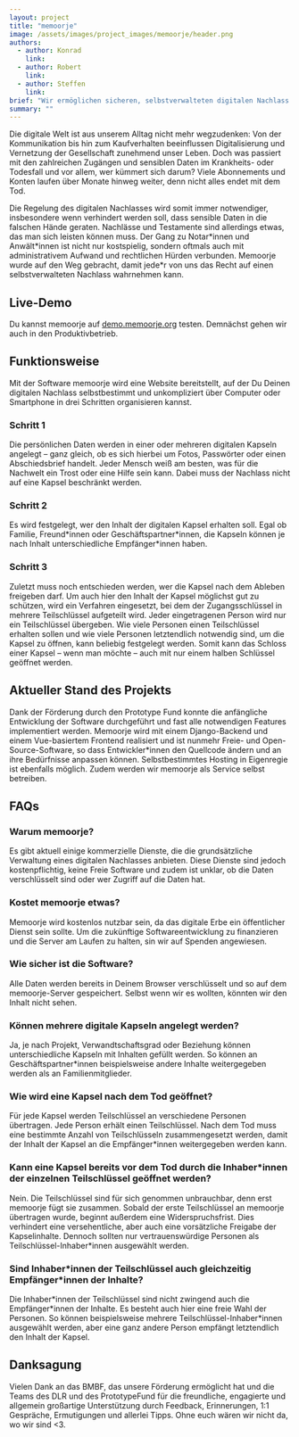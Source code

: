 ```yaml
---
layout: project
title: "memoorje"
image: /assets/images/project_images/memoorje/header.png
authors:
  - author: Konrad
    link:
  - author: Robert
    link:
  - author: Steffen
    link:
brief: "Wir ermöglichen sicheren, selbstverwalteten digitalen Nachlass für alle."
summary: ""
---
```


Die digitale Welt ist aus unserem Alltag nicht mehr wegzudenken: Von der Kommunikation bis hin zum Kaufverhalten beeinflussen Digitalisierung und Vernetzung der Gesellschaft zunehmend unser Leben. Doch was passiert mit den zahlreichen Zugängen und sensiblen Daten im Krankheits- oder Todesfall und vor allem, wer kümmert sich darum? Viele Abonnements und Konten laufen über Monate hinweg weiter, denn nicht alles endet mit dem Tod.

Die Regelung des digitalen Nachlasses wird somit immer notwendiger, insbesondere wenn verhindert werden soll, dass sensible Daten in die falschen Hände geraten. Nachlässe und Testamente sind allerdings etwas, das man sich leisten können muss. Der Gang zu Notar\*innen und Anwält\*innen ist nicht nur kostspielig, sondern oftmals auch mit administrativem Aufwand und rechtlichen Hürden verbunden. Memoorje wurde auf den Weg gebracht, damit jede\*r von uns das Recht auf einen selbstverwalteten Nachlass wahrnehmen kann.

## Live-Demo

Du kannst memoorje auf [demo.memoorje.org](https://demo.memoorje.org/) testen. Demnächst gehen wir auch in den Produktivbetrieb.

## Funktionsweise

Mit der Software memoorje wird eine Website bereitstellt, auf der Du Deinen digitalen Nachlass selbstbestimmt und unkompliziert über Computer oder Smartphone in drei Schritten organisieren kannst.

### Schritt 1 

Die persönlichen Daten werden in einer oder mehreren digitalen Kapseln angelegt – ganz gleich, ob es sich hierbei um Fotos, Passwörter oder einen Abschiedsbrief handelt. Jeder Mensch weiß am besten, was für die Nachwelt ein Trost oder eine Hilfe sein kann. Dabei muss der Nachlass nicht auf eine Kapsel beschränkt werden.

### Schritt 2 

Es wird festgelegt, wer den Inhalt der digitalen Kapsel erhalten soll. Egal ob Familie, Freund\*innen oder Geschäftspartner\*innen, die Kapseln können je nach Inhalt unterschiedliche Empfänger\*innen haben.

### Schritt 3 

Zuletzt muss noch entschieden werden, wer die Kapsel nach dem Ableben freigeben darf. Um auch hier den Inhalt der Kapsel möglichst gut zu schützen, wird ein Verfahren eingesetzt, bei dem der Zugangsschlüssel in mehrere Teilschlüssel aufgeteilt wird. Jeder eingetragenen Person wird nur ein Teilschlüssel übergeben. Wie viele Personen einen Teilschlüssel erhalten sollen und wie viele Personen letztendlich notwendig sind, um die Kapsel zu öffnen, kann beliebig festgelegt werden. Somit kann das Schloss einer Kapsel – wenn man möchte – auch mit nur einem halben Schlüssel geöffnet werden.

## Aktueller Stand des Projekts

Dank der Förderung durch den Prototype Fund konnte die anfängliche Entwicklung der Software durchgeführt und fast alle notwendigen Features implementiert werden. Memoorje wird mit einem Django-Backend und einem Vue-basiertem Frontend realisiert und ist nunmehr Freie- und Open-Source-Software, so dass Entwickler\*innen den Quellcode ändern und an ihre Bedürfnisse anpassen können. Selbstbestimmtes Hosting in Eigenregie ist ebenfalls möglich. Zudem werden wir memoorje als Service selbst betreiben.

## FAQs

### Warum memoorje? 

Es gibt aktuell einige kommerzielle Dienste, die die grundsätzliche Verwaltung eines digitalen Nachlasses anbieten. Diese Dienste sind jedoch kostenpflichtig, keine Freie Software und zudem ist unklar, ob die Daten verschlüsselt sind oder wer Zugriff auf die Daten hat.

### Kostet memoorje etwas? 

Memoorje wird kostenlos nutzbar sein, da das digitale Erbe ein öffentlicher Dienst sein sollte. Um die zukünftige Softwareentwicklung zu finanzieren und die Server am Laufen zu halten, sin wir auf Spenden angewiesen.

### Wie sicher ist die Software? 

Alle Daten werden bereits in Deinem Browser verschlüsselt und so auf dem memoorje-Server gespeichert. Selbst wenn wir es wollten, könnten wir den Inhalt nicht sehen.

### Können mehrere digitale Kapseln angelegt werden? 

Ja, je nach Projekt, Verwandtschaftsgrad oder Beziehung können unterschiedliche Kapseln mit Inhalten gefüllt werden. So können an Geschäftspartner\*innen beispielsweise andere Inhalte weitergegeben werden als an Familienmitglieder.

### Wie wird eine Kapsel nach dem Tod geöffnet? 

Für jede Kapsel werden Teilschlüssel an verschiedene Personen übertragen. Jede Person erhält einen Teilschlüssel. Nach dem Tod muss eine bestimmte Anzahl von Teilschlüsseln zusammengesetzt werden, damit der Inhalt der Kapsel an die Empfänger\*innen weitergegeben werden kann.

### Kann eine Kapsel bereits vor dem Tod durch die Inhaber\*innen der einzelnen Teilschlüssel geöffnet werden? 

Nein. Die Teilschlüssel sind für sich genommen unbrauchbar, denn erst memoorje fügt sie zusammen. Sobald der erste Teilschlüssel an memoorje übertragen wurde, beginnt außerdem eine Widerspruchsfrist. Dies verhindert eine versehentliche, aber auch eine vorsätzliche Freigabe der Kapselinhalte. Dennoch sollten nur vertrauenswürdige Personen als Teilschlüssel-Inhaber\*innen ausgewählt werden.

### Sind Inhaber\*innen der Teilschlüssel auch gleichzeitig Empfänger\*innen der Inhalte? 

Die Inhaber\*innen der Teilschlüssel sind nicht zwingend auch die Empfänger\*innen der Inhalte. Es besteht auch hier eine freie Wahl der Personen. So können beispielsweise mehrere Teilschlüssel-Inhaber\*innen ausgewählt werden, aber eine ganz andere Person empfängt letztendlich den Inhalt der Kapsel.

## Danksagung

Vielen Dank an das BMBF, das unsere Förderung ermöglicht hat und die Teams des DLR und des PrototypeFund für die freundliche, engagierte und allgemein großartige Unterstützung durch Feedback, Erinnerungen, 1:1 Gespräche, Ermutigungen und allerlei Tipps. Ohne euch wären wir nicht da, wo wir sind <3.
